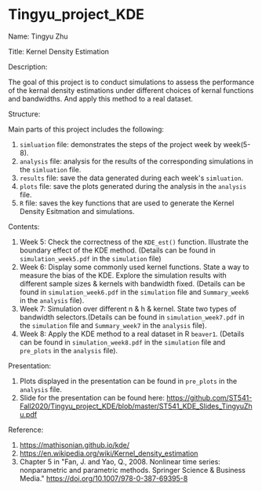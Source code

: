
# Tingyu_project_KDE

<!-- badges: start -->
<!-- badges: end -->

Name: Tingyu Zhu

Title: Kernel Density Estimation

Description:

The goal of this project is to conduct simulations to assess the performance of the kernal density estimations under different choices of kernal functions and bandwidths. And apply this method to a real dataset.


Structure:

Main parts of this project includes the following:
1. `simluation` file: demonstrates the steps of the project week by week(5-8). 
2. `analysis` file: analysis for the results of the corresponding simulations in the `simluation` file. 
3. `results` file: save the data generated during each week's `simluation`.
4. `plots` file: save the plots generated during the analysis in the `analysis` file.
5. `R` file: saves the key functions that are used to generate the Kernel Density Esitmation and simulations.

Contents:
1. Week 5: Check the correctness of the `KDE_est()` function. Illustrate the boundary effect of the KDE method. (Details can be found in `simulation_week5.pdf` in the `simulation` file)
2. Week 6: Display some commonly used kernel functions. State a way to measure the bias of the KDE. Explore the simulation results with different sample sizes & kernels with bandwidth fixed. (Details can be found in `simulation_week6.pdf` in the `simulation` file and `Summary_week6` in the `analysis` file).
3. Week 7: Simulation over different n & h & kernel. State two types of bandwidth selectors.(Details can be found in `simulation_week7.pdf` in the `simulation` file and `Summary_week7` in the `analysis` file).
4. Week 8: Apply the KDE method to a real dataset in R `beaver1`. (Details can be found in `simulation_week8.pdf` in the `simulation` file and `pre_plots` in the `analysis` file).

Presentation: 
1. Plots displayed in the presentation can be found in `pre_plots` in the `analysis` file.
2. Slide for the presentation can be found here:
https://github.com/ST541-Fall2020/Tingyu_project_KDE/blob/master/ST541_KDE_Slides_TingyuZhu.pdf


Reference:
1. https://mathisonian.github.io/kde/
2. https://en.wikipedia.org/wiki/Kernel_density_estimation
3. Chapter 5 in "Fan, J. and Yao, Q., 2008. Nonlinear time series: nonparametric and parametric methods. Springer Science & Business Media." https://doi.org/10.1007/978-0-387-69395-8
